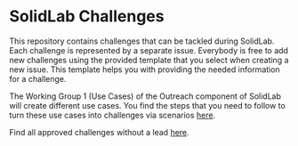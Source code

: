 # SolidLab Challenges

This repository contains challenges that can be tackled during SolidLab.
Each challenge is represented by a separate issue.
Everybody is free to add new challenges using the provided template that you select when creating a new issue.
This template helps you with providing the needed information for a challenge.

The Working Group 1 (Use Cases) of the Outreach component of SolidLab will create different use cases.
You find the steps that you need to follow to turn these use cases into challenges via scenarios [here](use-case-flow.md).

Find all approved challenges without a lead [here](https://github.com/SolidLabResearch/Challenges/issues?q=is%3Aissue+is%3Aopen+no%3Aassignee+label%3A%22proposal%3A+approved+%E2%9C%85%22+label%3Achallenge).
